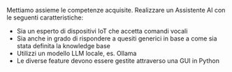 Mettiamo assieme le competenze acquisite. Realizzare un Assistente AI con le seguenti caratteristiche:
- Sia un esperto di dispositivi IoT che accetta comandi vocali
- Sia anche in grado di rispondere a quesiti generici in base a come sia stata definita la knowledge base
- Utilizzi un modello LLM locale, es. Ollama
- Le diverse feature devono essere gestite attraverso una GUI in Python
